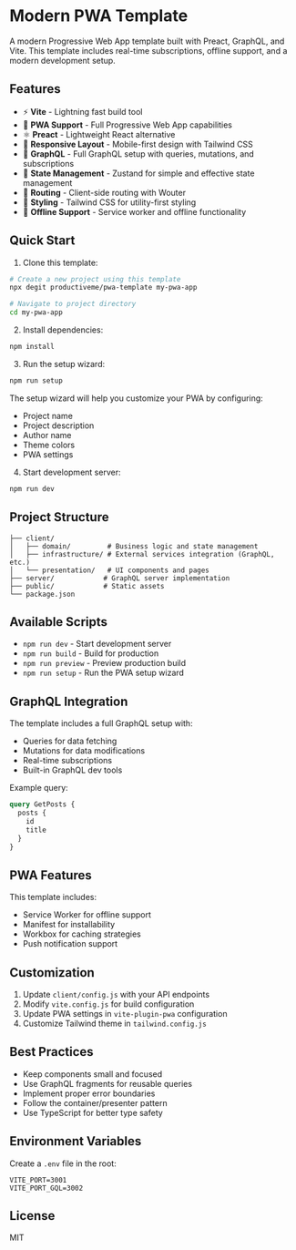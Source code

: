 # Modern PWA Template

A modern Progressive Web App template built with Preact, GraphQL, and Vite. This template includes real-time subscriptions, offline support, and a modern development setup.

## Features

- ⚡️ **Vite** - Lightning fast build tool
- 🔄 **PWA Support** - Full Progressive Web App capabilities
- ⚛️ **Preact** - Lightweight React alternative
- 📱 **Responsive Layout** - Mobile-first design with Tailwind CSS
- 🚀 **GraphQL** - Full GraphQL setup with queries, mutations, and subscriptions
- 🔄 **State Management** - Zustand for simple and effective state management
- 🎯 **Routing** - Client-side routing with Wouter
- 💅 **Styling** - Tailwind CSS for utility-first styling
- 🔌 **Offline Support** - Service worker and offline functionality

## Quick Start

1. Clone this template:
```bash
# Create a new project using this template
npx degit productiveme/pwa-template my-pwa-app

# Navigate to project directory
cd my-pwa-app
```

2. Install dependencies:
```bash
npm install
```

3. Run the setup wizard:
```bash
npm run setup
```
The setup wizard will help you customize your PWA by configuring:
- Project name
- Project description
- Author name
- Theme colors
- PWA settings

4. Start development server:
```bash
npm run dev
```

## Project Structure

```
├── client/
│   ├── domain/         # Business logic and state management
│   ├── infrastructure/ # External services integration (GraphQL, etc.)
│   └── presentation/   # UI components and pages
├── server/            # GraphQL server implementation
├── public/            # Static assets
└── package.json
```

## Available Scripts

- `npm run dev` - Start development server
- `npm run build` - Build for production
- `npm run preview` - Preview production build
- `npm run setup` - Run the PWA setup wizard

## GraphQL Integration

The template includes a full GraphQL setup with:
- Queries for data fetching
- Mutations for data modifications
- Real-time subscriptions
- Built-in GraphQL dev tools

Example query:
```graphql
query GetPosts {
  posts {
    id
    title
  }
}
```

## PWA Features

This template includes:
- Service Worker for offline support
- Manifest for installability
- Workbox for caching strategies
- Push notification support

## Customization

1. Update `client/config.js` with your API endpoints
2. Modify `vite.config.js` for build configuration
3. Update PWA settings in `vite-plugin-pwa` configuration
4. Customize Tailwind theme in `tailwind.config.js`

## Best Practices

- Keep components small and focused
- Use GraphQL fragments for reusable queries
- Implement proper error boundaries
- Follow the container/presenter pattern
- Use TypeScript for better type safety

## Environment Variables

Create a `.env` file in the root:

```env
VITE_PORT=3001
VITE_PORT_GQL=3002
```

## License

MIT
